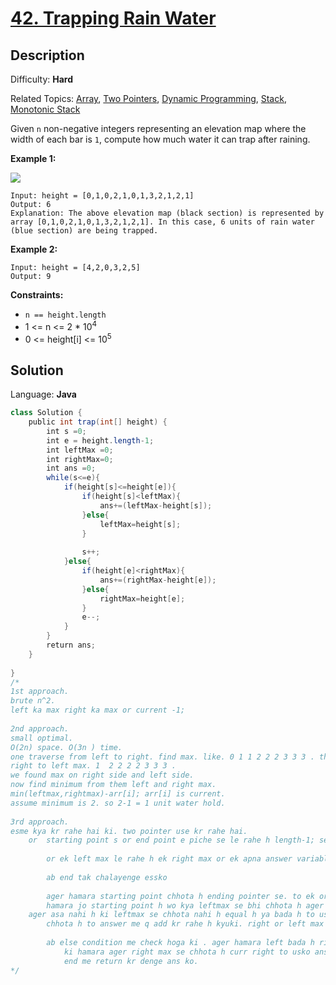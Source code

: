 # [42\. Trapping Rain Water](https://leetcode.com/problems/trapping-rain-water/)

## Description

Difficulty: **Hard**  

Related Topics: [Array](https://leetcode.com/tag/array/), [Two Pointers](https://leetcode.com/tag/two-pointers/), [Dynamic Programming](https://leetcode.com/tag/dynamic-programming/), [Stack](https://leetcode.com/tag/stack/), [Monotonic Stack](https://leetcode.com/tag/monotonic-stack/)


Given `n` non-negative integers representing an elevation map where the width of each bar is `1`, compute how much water it can trap after raining.

**Example 1:**

![](https://assets.leetcode.com/uploads/2018/10/22/rainwatertrap.png)

```
Input: height = [0,1,0,2,1,0,1,3,2,1,2,1]
Output: 6
Explanation: The above elevation map (black section) is represented by array [0,1,0,2,1,0,1,3,2,1,2,1]. In this case, 6 units of rain water (blue section) are being trapped.
```

**Example 2:**

```
Input: height = [4,2,0,3,2,5]
Output: 9
```

**Constraints:**

*   `n == height.length`
*   1 <= n <= 2 * 10<sup>4</sup>
*   0 <= height[i] <= 10<sup>5</sup>


## Solution

Language: **Java**

```java
class Solution {
    public int trap(int[] height) {
        int s =0;
        int e = height.length-1;
        int leftMax =0;
        int rightMax=0;
        int ans =0;
        while(s<=e){
            if(height[s]<=height[e]){
                if(height[s]<leftMax){
                    ans+=(leftMax-height[s]);
                }else{
                    leftMax=height[s];
                }
                
                s++;
            }else{
                if(height[e]<rightMax){
                    ans+=(rightMax-height[e]);
                }else{
                    rightMax=height[e];
                }
                e--;
            }
        }
        return ans;
    }
​
}
/*
1st approach.
brute n^2.
left ka max right ka max or current -1;
​
2nd approach.
small optimal.
O(2n) space. O(3n ) time.
one traverse from left to right. find max. like. 0 1 1 2 2 2 3 3 3 . then
right to left max. 1  2 2 2 2 3 3 3 .
we found max on right side and left side.
now find minimum from them left and right max.
min(leftmax,rightmax)-arr[i]; arr[i] is current.
assume minimum is 2. so 2-1 = 1 unit water hold.
​
3rd approach.
esme kya kr rahe hai ki. two pointer use kr rahe hai.
    or  starting point s or end point e piche se le rahe h length-1; se.
        
        or ek left max le rahe h ek right max or ek apna answer variable le rahe hai.
​
        ab end tak chalayenge essko
        
        ager hamara starting point chhota h ending pointer se. to ek or condition chech krenge ki.
        hamara jo starting point h wo kya leftmax se bhi chhota h ager h to usko answer variable me add kr denge ye condition ke sath ki leftmax-current[i]; 
    ager asa nahi h ki leftmax se chhota nahi h equal h ya bada h to usk leftmax me dal denge.
        chhota h to answer me q add kr rahe h kyuki. right or left max ke bich me wo hoga or uske hisab se pata chalega kitna water traipping ho raha hai.
        
        ab else condition me check hoga ki . ager hamara left bada h right se to hum right me same condtion check krenge left wali ke jese.
            ki hamara ager right max se chhota h curr right to usko ans me add kr denge ager nahi h to usko right max me dal denge.
            end me return kr denge ans ko.
*/
```